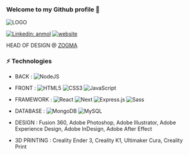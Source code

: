 ### Welcome to my Github profile 👋

![LOGO](https://github.com/tpodgro/tpodgro/blob/main/tomazki-cali-white.png)

[![Linkedin: anmol](https://img.shields.io/badge/-LinkedIn-blue?style=flat-square&logo=Linkedin&logoColor=white&link=https://www.linkedin.com/in/tpodgro/)](https://www.linkedin.com/in/podgro/)
[![website](https://img.shields.io/badge/Website-46a2f1.svg?&style=flat-square&logo=Google-Chrome&logoColor=white&link=https://www.tomazki.com/)](https://www.tomazki.com/)

HEAD OF DESIGN @ [ZOGMA](https://zog.ma/ "link to Zogma website")

### ⚡ Technologies
- BACK : 
  ![NodeJS](https://img.shields.io/badge/node.js-%2343853D.svg?style=for-the-badge&logo=node.js&logoColor=white)
  
- FRONT :
  ![HTML5](https://img.shields.io/badge/html5-%23E34F26.svg?style=for-the-badge&logo=html5&logoColor=white)
  ![CSS3](https://img.shields.io/badge/css3-%231572B6.svg?style=for-the-badge&logo=css3&logoColor=white)
  ![JavaScript](https://img.shields.io/badge/javascript-%23323330.svg?style=for-the-badge&logo=javascript&logoColor=%23F7DF1E)

- FRAMEWORK :
  ![React](https://img.shields.io/badge/react-%2320232a.svg?style=for-the-badge&logo=react&logoColor=%2361DAFB)
  ![Next](https://img.shields.io/badge/next.js-%2320232a.svg?style=for-the-badge&logo=next.js&logoColor=%2361DAFB)
  ![Express.js](https://img.shields.io/badge/express.js-%23404d59.svg?style=for-the-badge&logo=express&logoColor=%2361DAFB)
  ![Sass](https://img.shields.io/badge/-Sass-CD669A?style=for-the-badge&logo=Sass&logoColor=white)

- DATABASE :
  ![MongoDB](https://img.shields.io/badge/MongoDB-47A248.svg?&style=for-the-badge&logo=MongoDB&logoColor=white)
  ![MySQL](https://img.shields.io/badge/MySQL-00000F.svg?&style=for-the-badge&logo=mysql&logoColor=white)

- DESIGN :
  Fusion 360, Adobe Photoshop, Adobe Illustrator, Adobe Experience Design, Adobe InDesign, Adobe After Effect

- 3D PRINTING :
  Creality Ender 3, Creality K1, Ultimaker Cura, Creality Print